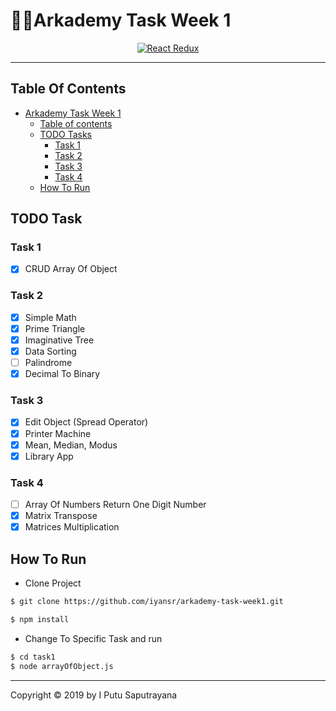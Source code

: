 # 👨‍💻Arkademy Task Week 1

<p align="center">
  <a href="https://arkademy.com/">
    <img title="React Redux" src="https://forum.teknologi.id/uploads/discuss/media/501011545189495.png">
  </a>
</p>

---

## Table Of Contents

- [Arkademy Task Week 1](#arkademy-task-week-1)
  - [Table of contents](#table-of-contents)
  - [TODO Tasks](#todo-tasks)
    - [Task 1](#task-1)
    - [Task 2](#task-2)
    - [Task 3](#task-3)
    - [Task 4](#task-4)
  - [How To Run](#how-to-run)

## TODO Task

### Task 1

- [x] CRUD Array Of Object

### Task 2

- [x] Simple Math
- [x] Prime Triangle
- [x] Imaginative Tree
- [x] Data Sorting
- [ ] Palindrome
- [x] Decimal To Binary

### Task 3

- [x] Edit Object (Spread Operator)
- [x] Printer Machine
- [x] Mean, Median, Modus
- [x] Library App

### Task 4

- [ ] Array Of Numbers Return One Digit Number
- [x] Matrix Transpose
- [x] Matrices Multiplication

## How To Run

- Clone Project

```bash
$ git clone https://github.com/iyansr/arkademy-task-week1.git

$ npm install
```

- Change To Specific Task and run

```bash
$ cd task1
$ node arrayOfObject.js
```

---

Copyright © 2019 by I Putu Saputrayana
